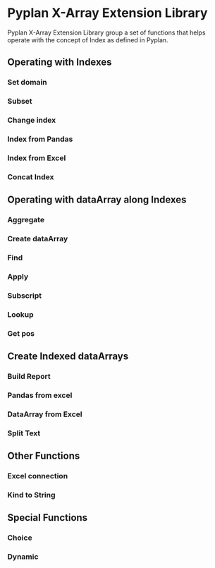 
# Pyplan X-Array Extension Library

Pyplan X-Array Extension Library group a set of functions that helps operate with the concept of Index as defined in Pyplan.

## Operating with Indexes
### Set domain
### Subset
### Change index
### Index from Pandas
### Index from Excel
### Concat Index

## Operating with dataArray along Indexes
### Aggregate
### Create dataArray
### Find
### Apply
### Subscript
### Lookup
### Get pos

## Create Indexed dataArrays
### Build Report
### Pandas from excel
### DataArray from Excel
### Split Text

## Other Functions
### Excel connection
### Kind to String

## Special Functions
### Choice
### Dynamic



<!--stackedit_data:
eyJoaXN0b3J5IjpbLTYxODkzODU4NywtNjI2Nzc3MDgyLDE2MT
IxOTg0NjhdfQ==
-->